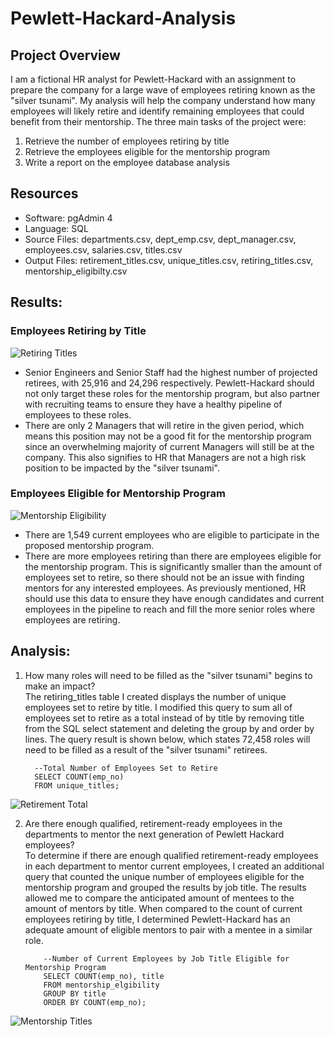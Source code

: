 # Pewlett-Hackard-Analysis

## Project Overview
I am a fictional HR analyst for Pewlett-Hackard with an assignment to prepare the company for a large wave of employees retiring known as the "silver tsunami". My analysis will help the company understand how many employees will likely retire and identify remaining employees that could benefit from their mentorship. The three main tasks of the project were:

1. Retrieve the number of employees retiring by title
2. Retrieve the employees eligible for the mentorship program
3. Write a report on the employee database analysis

## Resources
- Software: pgAdmin 4
- Language: SQL
- Source Files: departments.csv, dept_emp.csv, dept_manager.csv, employees.csv, salaries.csv, titles.csv
- Output Files: retirement_titles.csv, unique_titles.csv, retiring_titles.csv, mentorship_eligibilty.csv

## Results:
### Employees Retiring by Title
![Retiring Titles](../main/Resources/retiring_titles.png)
- Senior Engineers and Senior Staff had the highest number of projected retirees, with 25,916 and 24,296 respectively. Pewlett-Hackard should not only target these roles for the mentorship program, but also partner with recruiting teams to ensure they have a healthy pipeline of employees to these roles.
- There are only 2 Managers that will retire in the given period, which means this position may not be a good fit for the mentorship program since an overwhelming majority of current Managers will still be at the company. This also signifies to HR that Managers are not a high risk position to be impacted by the "silver tsunami".

### Employees Eligible for Mentorship Program
![Mentorship Eligibility](../main/Resources/mentorship_elgibility.png)
- There are 1,549 current employees who are eligible to participate in the proposed mentorship program. 
- There are more employees retiring than there are employees eligible for the mentorship program. This is significantly smaller than the amount of employees set to retire, so there should not be an issue with finding mentors for any interested employees. As previously mentioned, HR should use this data to ensure they have enough candidates and current employees in the pipeline to reach and fill the more senior roles where employees are retiring.

## Analysis:

1. How many roles will need to be filled as the "silver tsunami" begins to make an impact? 
<br/>The retiring_titles table I created displays the number of unique employees set to retire by title. I modified this query to sum all of employees set to retire as a total instead of by title by removing title from the SQL select statement and deleting the group by and order by lines. The query result is shown below, which states 72,458 roles will need to be filled as a result of the "silver tsunami" retirees.
    ```
      --Total Number of Employees Set to Retire
      SELECT COUNT(emp_no)
      FROM unique_titles;
    ```
![Retirement Total](../main/Resources/retirement_total.png)

2. Are there enough qualified, retirement-ready employees in the departments to mentor the next generation of Pewlett Hackard employees?
<br/>To determine if there are enough qualified retirement-ready employees in each department to mentor current employees, I created an additional query that counted the unique number of employees eligible for the mentorship program and grouped the results by job title. The results allowed me to compare the anticipated amount of mentees to the amount of mentors by title. When compared to the count of current employees retiring by title, I determined Pewlett-Hackard has an adequate amount of eligible mentors to pair with a mentee in a similar role.

    ```
        --Number of Current Employees by Job Title Eligible for Mentorship Program
        SELECT COUNT(emp_no), title
        FROM mentorship_elgibility
        GROUP BY title
        ORDER BY COUNT(emp_no);
    ```
![Mentorship Titles](../main/Resources/mentorship_titles.png)
